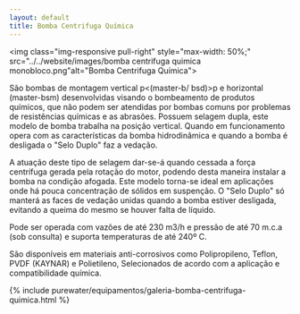 ```yaml
---
layout: default
title: Bomba Centrifuga Química
---
```


<img class="img-responsive pull-right" style="max-width: 50%;" src="../../website/images/bomba centrifuga quimica monobloco.png"alt="Bomba Centrifuga Química">

São bombas de montagem vertical p<(master-b/ bsd)>p e horizontal (master-bsm) desenvolvidas visando o bombeamento de produtos químicos, que não podem ser atendidas por bombas comuns por problemas de resistências químicas e as abrasões.
Possuem selagem dupla, este modelo de bomba trabalha na posição vertical. Quando em funcionamento opera com as características da bomba hidrodinâmica e quando a bomba é desligada o "Selo Duplo" faz a vedação. 

A atuação deste tipo de selagem dar-se-á quando cessada a força centrífuga gerada pela rotação do motor, podendo desta maneira instalar a bomba na condição afogada. Este modelo torna-se ideal em aplicações onde há pouca concentração de sólidos em suspenção. O "Selo Duplo" só manterá as faces de vedação unidas quando a bomba estiver desligada, evitando a queima do mesmo se houver falta de líquido. 

Pode ser operada com vazões de até 230 m3/h e pressão de até 70 m.c.a (sob consulta) e suporta temperaturas de até 240º C.

São disponíveis em materiais anti-corrosivos como Polipropileno, Teflon, PVDF (KAYNAR) e Polietileno, Selecionados de acordo com a aplicação e compatibilidade química.

{% include purewater/equipamentos/galeria-bomba-centrifuga-quimica.html %}
